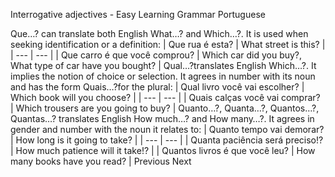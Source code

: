 Interrogative adjectives - Easy Learning Grammar Portuguese
 
Que…? can translate both English What…? and Which…?. It is used when seeking identification or a definition:
| Que rua é esta? | What street is this? |
| --- | --- |
| Que carro é que você comprou? | Which car did you buy?, What type of car have you bought? |
Qual…?translates English Which…?. It implies the notion of choice or selection.
It agrees in number with its noun and has the form Quais…?for the plural:
| Qual livro você vai escolher? | Which book will you choose? |
| --- | --- |
| Quais calças você vai comprar? | Which trousers are you going to buy? |
Quanto…?, Quanta…?, Quantos…?, Quantas…? translates English How much…? and How many…?. It agrees in gender and number with the noun it relates to:
| Quanto tempo vai demorar? | How long is it going to take? |
| --- | --- |
| Quanta paciência será preciso!? | How much patience will it take!? |
| Quantos livros é que você leu? | How many books have you read? |
Previous
Next
